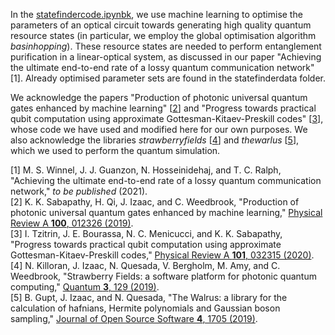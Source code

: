 In the [statefindercode.ipynbk](https://github.com/JGuanzon/state-finder/blob/main/statefindercode.ipynb), we use machine learning to optimise the parameters of an optical circuit towards generating high quality quantum resource states (in particular, we employ the global optimisation algorithm *basinhopping*). These resource states are needed to perform entanglement purification in a linear-optical system, as discussed in our paper "Achieving the ultimate end-to-end rate of a lossy quantum communication network" [1]. Already optimised parameter sets are found in the statefinderdata folder.

We acknowledge the papers "Production of photonic universal quantum gates enhanced by machine learning" [[2](https://doi.org/10.1103/PhysRevA.100.012326)] and "Progress towards practical qubit computation using approximate Gottesman-Kitaev-Preskill codes" [[3](https://doi.org/10.1103/PhysRevA.101.032315)], whose code we have used and modified here for our own purposes. We also acknowledge the libraries *strawberryfields* [[4](https://doi.org/10.22331/q-2019-03-11-129)] and *thewarlus* [[5](https://doi.org/10.21105/joss.01705)], which we used to perform the quantum simulation. 

[1] M. S. Winnel, J. J. Guanzon, N. Hosseinidehaj, and T. C. Ralph, "Achieving the ultimate end-to-end rate of a lossy quantum communication network," *to be published* (2021). \
[2] K. K. Sabapathy, H. Qi, J. Izaac, and C. Weedbrook, "Production of photonic universal quantum gates enhanced by machine learning," [Physical Review A **100**, 012326 (2019)](https://doi.org/10.1103/PhysRevA.100.012326). \
[3] I. Tzitrin, J. E. Bourassa, N. C. Menicucci, and K. K. Sabapathy, "Progress towards practical qubit computation using approximate Gottesman-Kitaev-Preskill codes," [Physical Review A **101**, 032315 (2020)](https://doi.org/10.1103/PhysRevA.101.032315). \
[4] N. Killoran, J. Izaac, N. Quesada, V. Bergholm, M. Amy, and C. Weedbrook, "Strawberry Fields: a software platform for photonic quantum computing," [Quantum **3**, 129 (2019)](https://doi.org/10.22331/q-2019-03-11-129). \
[5] B. Gupt, J. Izaac, and N. Quesada, "The Walrus: a library for the calculation of hafnians, Hermite polynomials and Gaussian boson sampling," [Journal of Open Source Software **4**, 1705 (2019)](https://doi.org/10.21105/joss.01705).  
